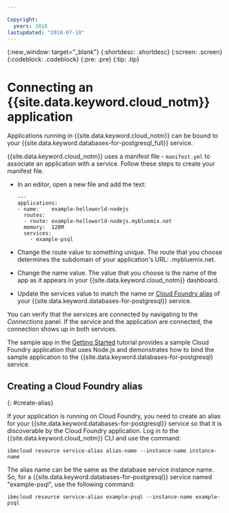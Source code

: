 ```yaml
---

Copyright:
  years: 2018
lastupdated: "2018-07-10"
---
```


{:new_window: target="_blank"}
{:shortdesc: .shortdesc}
{:screen: .screen}
{:codeblock: .codeblock}
{:pre: .pre}
{:tip: .tip}

# Connecting an {{site.data.keyword.cloud_notm}} application

Applications running in {{site.data.keyword.cloud_notm}} can be bound to your {{site.data.keyword.databases-for-postgresql_full}} service. 

{{site.data.keyword.cloud_notm}} uses a manifest file - `manifest.yml` to associate an application with a service. Follow these steps to create your manifest file.
- In an editor, open a new file and add the text:
  ```
  ---
  applications:
  - name:    example-helloworld-nodejs
    routes:
    - route: example-helloworld-nodejs.mybluemix.net
    memory:  128M
    services:
      - example-psql
  ```

- Change the route value to something unique. The route that you choose determines the subdomain of your application's URL: <host>.mybluemix.net.
- Change the name value. The value that you choose is the name of the app as it appears in your {{site.data.keyword.cloud_notm}} dashboard.
- Update the services value to match the name or [Cloud Foundry alias](#create-alias) of your {{site.data.keyword.databases-for-postgresql}} service.

You can verify that the services are connected by navigating to the _Connections_ panel. If the service and the application are connected, the connection shows up in both services.

The sample app in the [Getting Started](./getting-started.html) tutorial provides a sample Cloud Foundry application that uses Node.js and demonstrates how to bind the sample application to the {{site.data.keyword.databases-for-postgresql} service.

## Creating a Cloud Foundry alias
{: #create-alias}

If your application is running on Cloud Foundry, you need to create an alias for your {{site.data.keyword.databases-for-postgresql}} service so that it is discoverable by the Cloud Foundry application. Log in to the {{site.data.keyword.cloud_notm}} CLI and use the command:

`ibmcloud resource service-alias alias-name --instance-name instance-name`

The alias name can be the same as the database service instance name. So, for a {{site.data.keyword.databases-for-postgresql}} service named "example-psql", use the following command:

`ibmcloud resource service-alias example-psql --instance-name example-psql`





